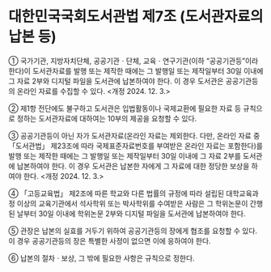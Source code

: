 # 대한민국국회도서관법 제7조 (도서관자료의 납본 등)

① 국가기관, 지방자치단체, 공공기관ㆍ단체, 교육ㆍ연구기관(이하 “공공기관등”이라 한다)이 도서관자료를 발행 또는 제작한 때에는 그 발행일 또는 제작일부터 30일 이내에 그 자료 2부와 디지털 파일을 도서관에 납본하여야 한다. 이 경우 도서관은 공공기관등의 온라인 자료를 수집할 수 있다. <개정 2024. 12. 3.>

② 제1항 전단에도 불구하고 도서관은 입법활동이나 국제교환에 필요한 자료 등 규칙으로 정하는 도서관자료에 대하여는 10부의 제공을 요청할 수 있다.

③ 공공기관등이 아닌 자가 도서관자료(온라인 자료는 제외한다. 다만, 온라인 자료 중 「도서관법」 제23조에 따라 국제표준자료번호를 부여받은 온라인 자료는 포함한다)를 발행 또는 제작한 때에는 그 발행일 또는 제작일부터 30일 이내에 그 자료 2부를 도서관에 납본하여야 한다. 이 경우 도서관은 납본한 자에게 그 자료에 대한 정당한 보상을 하여야 한다. <개정 2024. 12. 3.>

④ 「고등교육법」 제2조에 따른 학교와 다른 법률의 규정에 따라 설립된 대학교육과정 이상의 교육기관에서 석사학위 또는 박사학위를 수여받은 사람은 그 학위논문이 간행된 날부터 30일 이내에 학위논문 2부와 디지털 파일을 도서관에 납본하여야 한다.

⑤ 관장은 납본의 실효를 거두기 위하여 공공기관등의 장에게 협조를 요청할 수 있다. 이 경우 공공기관등의 장은 특별한 사정이 없으면 이에 응하여야 한다.

⑥ 납본의 절차ㆍ보상, 그 밖에 필요한 사항은 규칙으로 정한다.
